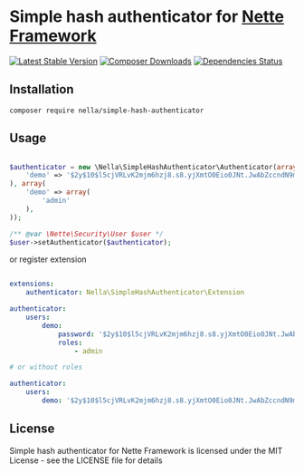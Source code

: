 Simple hash authenticator for [Nette Framework](http://nette.org)
=================================================================

[![Latest Stable Version](https://poser.pugx.org/nella/simple-hash-authenticator/version.png)](https://packagist.org/packages/nella/simple-hash-authenticator) [![Composer Downloads](https://poser.pugx.org/nella/simple-hash-authenticator/d/total.png)](https://packagist.org/packages/nella/simple-hash-authenticator) [![Dependencies Status](http://depending.in/nella/simple-hash-authenticator.png?branch=master)](http://depending.in/nella/simple-hash-authenticator)

Installation
------------

```
composer require nella/simple-hash-authenticator
```

Usage
------

```php

$authenticator = new \Nella\SimpleHashAuthenticator\Authenticator(array(
    'demo' => '$2y$10$l5cjVRLvK2mjm6hzj8.s8.yjXmtO0Eio0JNt.JwAbZccndN9m1IVi', // hash of 'test'
), array(
    'demo' => array(
        'admin'
    ),
));

/** @var \Nette\Security\User $user */
$user->setAuthenticator($authenticator);

```

or register extension

```yml

extensions:
    authenticator: Nella\SimpleHashAuthenticator\Extension

authenticator:
    users:
        demo:
            password: '$2y$10$l5cjVRLvK2mjm6hzj8.s8.yjXmtO0Eio0JNt.JwAbZccndN9m1IVi'
            roles:
                - admin

# or without roles

authenticator:
    users:
        demo: '$2y$10$l5cjVRLvK2mjm6hzj8.s8.yjXmtO0Eio0JNt.JwAbZccndN9m1IVi'

```

License
-------
Simple hash authenticator for Nette Framework is licensed under the MIT License - see the LICENSE file for details
